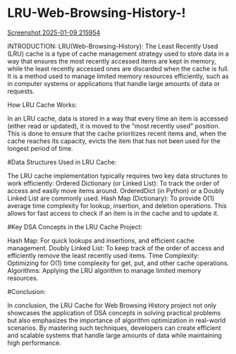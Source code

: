 # LRU-Web-Browsing-History-!

[Screenshot 2025-01-09 215954](https://github.com/user-attachments/assets/c66f89a2-07bf-41a9-8f61-9c5a6f1fa967)

 INTRODUCTION:
LRU(Web-Browsing-History):
The Least Recently Used (LRU) cache is a type of cache management strategy used to store data in a way that ensures the most recently accessed items are kept in memory, while the least recently accessed ones are discarded when the cache is full. It is a method used to manage limited memory resources efficiently, such as in computer systems or applications that handle large amounts of data or requests.


 How LRU Cache Works:
 
In an LRU cache, data is stored in a way that every time an item is accessed (either read or updated), it is moved to the "most recently used" position. This is done to ensure that the cache prioritizes recent items and, when the cache reaches its capacity, evicts the item that has not been used for the longest period of time.


#Data Structures Used in LRU Cache:

The LRU cache implementation typically requires two key data structures to work efficiently:
Ordered Dictionary (or Linked List): To track the order of access and easily move items around.
OrderedDict (in Python) or a Doubly Linked List are commonly used.
Hash Map (Dictionary): To provide O(1) average time complexity for lookup, insertion, and deletion operations.
This allows for fast access to check if an item is in the cache and to update it.

#Key DSA Concepts in the LRU Cache Project:

Hash Map: For quick lookups and insertions, and efficient cache management.
Doubly Linked List: To keep track of the order of access and efficiently remove the least recently used items.
Time Complexity: Optimizing for O(1) time complexity for get, put, and other cache operations.
Algorithms: Applying the LRU algorithm to manage limited memory resources.

#Conclusion:

In conclusion, the LRU Cache for Web Browsing History project not only showcases the application of DSA concepts in solving practical problems but also emphasizes the importance of algorithm optimization in real-world scenarios. By mastering such techniques, developers can create efficient and scalable systems that handle large amounts of data while maintaining high performance.
